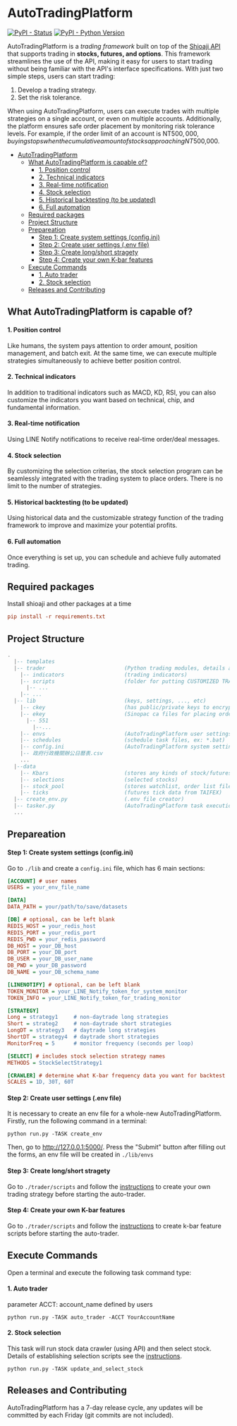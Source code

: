 # AutoTradingPlatform

[![PyPI - Status](https://img.shields.io/pypi/v/shioaji.svg?style=for-the-badge)](https://pypi.org/project/shioaji)
[![PyPI - Python Version](https://img.shields.io/pypi/pyversions/shioaji.svg?style=for-the-badge)]()

AutoTradingPlatform is a *trading framework* built on top of the [Shioaji API](https://sinotrade.github.io/) that supports trading in **stocks, futures, and options**. This framework streamlines the use of the API, making it easy for users to start trading without being familiar with the API's interface specifications. With just two simple steps, users can start trading:

1. Develop a trading strategy.
2. Set the risk tolerance.

When using AutoTradingPlatform, users can execute trades with multiple strategies on a single account, or even on multiple accounts. Additionally, the platform ensures safe order placement by monitoring risk tolerance levels. For example, if the order limit of an account is NT$500,000, buying stops when the cumulative amount of stocks approaching NT$500,000.


- [AutoTradingPlatform](#autotradingplatform)
  - [What AutoTradingPlatform is capable of?](#what-autotradingplatform-is-capable-of)
      - [1. Position control](#1-position-control)
      - [2. Technical indicators](#2-technical-indicators)
      - [3. Real-time notification](#3-real-time-notification)
      - [4. Stock selection](#4-stock-selection)
      - [5. Historical backtesting (to be updated)](#5-historical-backtesting-to-be-updated)
      - [6. Full automation](#6-full-automation)
  - [Required packages](#required-packages)
  - [Project Structure](#project-structure)
  - [Prepareation](#prepareation)
      - [Step 1: Create system settings (config.ini)](#step-1-create-system-settings-configini)
      - [Step 2: Create user settings (.env file)](#step-2-create-user-settings-env-file)
      - [Step 3: Create long/short stragety](#step-3-create-longshort-stragety)
      - [Step 4: Create your own K-bar features](#step-4-create-your-own-k-bar-features)
  - [Execute Commands](#execute-commands)
      - [1. Auto trader](#1-auto-trader)
      - [2. Stock selection](#2-stock-selection)
  - [Releases and Contributing](#releases-and-contributing)
  
## What AutoTradingPlatform is capable of?

#### 1. Position control  
Like humans, the system pays attention to order amount, position management, and batch exit. At the same time, we can execute multiple strategies simultaneously to achieve better position control.

#### 2. Technical indicators  
In addition to traditional indicators such as MACD, KD, RSI, you can also customize the indicators you want based on technical, chip, and fundamental information.

#### 3. Real-time notification
Using LINE Notify notifications to receive real-time order/deal messages.

#### 4. Stock selection
By customizing the selection criterias, the stock selection program can be seamlessly integrated with the trading system to place orders. There is no limit to the number of strategies.

#### 5. Historical backtesting (to be updated)
Using historical data and the customizable strategy function of the trading framework to improve and maximize your potential profits.

#### 6. Full automation
Once everything is set up, you can schedule and achieve fully automated trading.

## Required packages
Install shioaji and other packages at a time
```ini
pip install -r requirements.txt
```

## Project Structure
```lua
.  
  |-- templates
  |-- trader                         (Python trading modules, details as below:)
    |-- indicators                   (trading indicators)
    |-- scripts                      (folder for putting CUSTOMIZED TRADING SCRIPTS)
      |-- ...
    |-- ...
  |-- lib                            (keys, settings, ..., etc)
    |-- ckey                         (has public/private keys to encrypt/decrypt password text)  
    |-- ekey                         (Sinopac ca files for placing orders)  
      |-- 551  
        |--...  
    |-- envs                         (AutoTradingPlatform user settings)  
    |-- schedules                    (schedule task files, ex: *.bat)
    |-- config.ini                   (AutoTradingPlatform system settings)
    |-- 政府行政機關辦公日曆表.csv
    ...
  |--data
    |-- Kbars                        (stores any kinds of stock/futures/options/indexes data)  
    |-- selections                   (selected stocks)  
    |-- stock_pool                   (stores watchlist, order list files for AutoTradingPlatform)  
    |-- ticks                        (futures tick data from TAIFEX)
  |-- create_env.py                  (.env file creator)
  |-- tasker.py                      (AutoTradingPlatform task execution file)
  ...
```


## Prepareation
#### Step 1: Create system settings (config.ini)
Go to ```./lib``` and create a ```config.ini``` file, which has 6 main sections: 

```ini
[ACCOUNT] # user names
USERS = your_env_file_name

[DATA]
DATA_PATH = your/path/to/save/datasets

[DB] # optional, can be left blank
REDIS_HOST = your_redis_host
REDIS_PORT = your_redis_port
REDIS_PWD = your_redis_password
DB_HOST = your_DB_host
DB_PORT = your_DB_port
DB_USER = your_DB_user_name
DB_PWD = your_DB_password
DB_NAME = your_DB_schema_name

[LINENOTIFY] # optional, can be left blank
TOKEN_MONITOR = your_LINE_Notify_token_for_system_monitor
TOKEN_INFO = your_LINE_Notify_token_for_trading_monitor

[STRATEGY]
Long = strategy1     # non-daytrade long strategies
Short = strateg2     # non-daytrade short strategies
LongDT = strategy3   # daytrade long strategies
ShortDT = strategy4  # daytrade short strategies
MonitorFreq = 5      # monitor frequency (seconds per loop)

[SELECT] # includes stock selection strategy names
METHODS = StockSelectStrategy1

[CRAWLER] # determine what K-bar frequency data you want for backtest
SCALES = 1D, 30T, 60T
```

#### Step 2: Create user settings (.env file)
It is necessary to create an env file for a whole-new AutoTradingPlatform. Firstly, run the following command in a terminal:  
```
python run.py -TASK create_env
```  

Then, go to http://127.0.0.1:5000/. Press the "Submit" button after filling out the forms, an env file will be created in ```./lib/envs```

#### Step 3: Create long/short stragety
Go to ```./trader/scripts``` and follow the [instructions](./trader/scripts/readme.md#longshort-strategies) to create your own trading strategy before starting the auto-trader.

#### Step 4: Create your own K-bar features
Go to ```./trader/scripts``` and follow the [instructions](./trader/scripts/readme.md#k-bar-features) to create k-bar feature scripts before starting the auto-trader.


## Execute Commands
Open a terminal and execute the following task command type:

#### 1. Auto trader  
parameter ACCT: account_name defined by users
```
python run.py -TASK auto_trader -ACCT YourAccountName
```

#### 2. Stock selection  
This task will run stock data crawler (using API) and then select stock. Details of establishing selection scripts see the [instructions](./trader/scripts/readme.md#stock-selection).
```
python run.py -TASK update_and_select_stock
```

## Releases and Contributing
AutoTradingPlatform has a 7-day release cycle, any updates will be committed by each Friday (git commits are not included).
